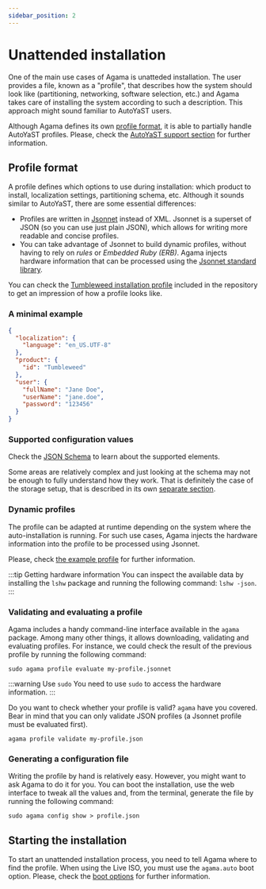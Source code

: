 ```yaml
---
sidebar_position: 2
---
```


# Unattended installation

One of the main use cases of Agama is unatteded installation. The user provides a file, known as a
"profile", that describes how the system should look like (partitioning, networking, software
selection, etc.) and Agama takes care of installing the system according to such a description. This
approach might sound familiar to AutoYaST users.

Although Agama defines its own [profile
format](https://github.com/openSUSE/agama/blob/master/rust/agama-lib/share/profile.schema.json), it
is able to partially handle AutoYaST profiles. Please, check the [AutoYaST support
section](./autoyast) for further information.

## Profile format

A profile defines which options to use during installation: which product to install, localization
settings, partitioning schema, etc. Although it sounds similar to AutoYaST, there are some essential
differences:

- Profiles are written in [Jsonnet](https://jsonnet.org/) instead of XML. Jsonnet is a superset of
  JSON (so you can use just plain JSON), which allows for writing more readable and concise
  profiles.
- You can take advantage of Jsonnet to build dynamic profiles, without having to rely on _rules_ or
  _Embedded Ruby (ERB)_. Agama injects hardware information that can be processed using the [Jsonnet
  standard library](https://jsonnet.org/ref/stdlib.html).

You can check the [Tumbleweed installation
profile](https://github.com/openSUSE/agama/blob/master/rust/agama-lib/share/examples/profile_tw.json)
included in the repository to get an impression of how a profile looks like.

### A minimal example

```json
{
  "localization": {
    "language": "en_US.UTF-8"
  },
  "product": {
    "id": "Tumbleweed"
  },
  "user": {
    "fullName": "Jane Doe",
    "userName": "jane.doe",
    "password": "123456"
  }
}
```

### Supported configuration values

Check the [JSON
Schema](https://github.com/openSUSE/agama/blob/master/rust/agama-lib/share/profile.schema.json) to
learn about the supported elements.

Some areas are relatively complex and just looking at the schema may not be enough to fully
understand how they work. That is definitely the case of the storage setup, that is described in its
own [separate section](./storage.md).

### Dynamic profiles

The profile can be adapted at runtime depending on the system where the auto-installation is
running. For such use cases, Agama injects the hardware information into the profile to be processed
using Jsonnet.

Please, check [the example
profile](https://github.com/openSUSE/agama/blob/master/rust/agama-lib/share/examples/profile.jsonnet)
for further information.

:::tip Getting hardware information
You can inspect the available data by installing the `lshw` package and running the following
command: `lshw -json`.
:::

### Validating and evaluating a profile

Agama includes a handy command-line interface available in the `agama` package. Among many other
things, it allows downloading, validating and evaluating profiles. For instance, we could check the
result of the previous profile by running the following command:

```console
sudo agama profile evaluate my-profile.jsonnet
```

:::warning Use `sudo`
You need to use `sudo` to access the hardware information.
:::

Do you want to check whether your profile is valid? `agama` have you covered. Bear in mind that you
can only validate JSON profiles (a Jsonnet profile must be evaluated first).

```console
agama profile validate my-profile.json
```

### Generating a configuration file

Writing the profile by hand is relatively easy. However, you might want to ask Agama to do it for
you. You can boot the installation, use the web interface to tweak all the values and, from the
terminal, generate the file by running the following command:

```console
sudo agama config show > profile.json
```

## Starting the installation

To start an unattended installation process, you need to tell Agama where to find the profile. When
using the Live ISO, you must use the `agama.auto` boot option. Please, check the [boot
options](../boot_options.md) for further information.
